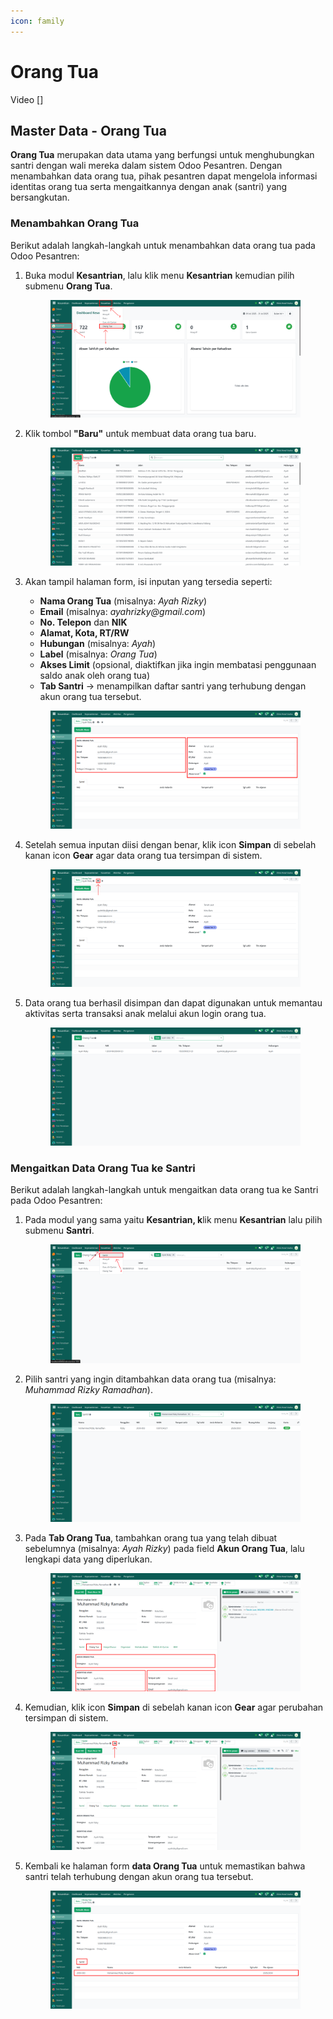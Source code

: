 ```yaml
---
icon: family
---
```


# Orang Tua

Video \[]

## Master Data - Orang Tua

**Orang Tua** merupakan data utama yang berfungsi untuk menghubungkan santri dengan wali mereka dalam sistem Odoo Pesantren. Dengan menambahkan data orang tua, pihak pesantren dapat mengelola informasi identitas orang tua serta mengaitkannya dengan anak (santri) yang bersangkutan.

### Menambahkan Orang Tua

Berikut adalah langkah-langkah untuk menambahkan data orang tua pada Odoo Pesantren:

1.  Buka modul **Kesantrian**, lalu klik menu **Kesantrian** kemudian pilih submenu **Orang Tua**.

    <figure><img src="../../.gitbook/assets/images-128.png" alt=""><figcaption></figcaption></figure>


2.  Klik tombol **"Baru"** untuk membuat data orang tua baru.

    <figure><img src="../../.gitbook/assets/images-129.png" alt=""><figcaption></figcaption></figure>


3.  Akan tampil halaman form, isi inputan yang tersedia seperti:

    * **Nama Orang Tua** (misalnya: _Ayah Rizky_)
    * **Email** (misalnya: _ayahrizky@gmail.com_)
    * **No. Telepon** dan **NIK**
    * **Alamat, Kota, RT/RW**
    * **Hubungan** (misalnya: _Ayah_)
    * **Label** (misalnya: _Orang Tua_)
    * **Akses Limit** (opsional, diaktifkan jika ingin membatasi penggunaan saldo anak oleh orang tua)
    * **Tab Santri** → menampilkan daftar santri yang terhubung dengan akun orang tua tersebut.

    <figure><img src="../../.gitbook/assets/images-130.png" alt=""><figcaption></figcaption></figure>


4.  Setelah semua inputan diisi dengan benar, klik icon **Simpan** di sebelah kanan icon **Gear** agar data orang tua tersimpan di sistem.

    <figure><img src="../../.gitbook/assets/images-131.png" alt=""><figcaption></figcaption></figure>


5.  Data orang tua berhasil disimpan dan dapat digunakan untuk memantau aktivitas serta transaksi anak melalui akun login orang tua.

    <figure><img src="../../.gitbook/assets/images-132.png" alt=""><figcaption></figcaption></figure>

### Mengaitkan Data Orang Tua ke Santri

Berikut adalah langkah-langkah untuk mengaitkan data orang tua ke Santri pada Odoo Pesantren:

1.  Pada modul yang sama yaitu **Kesantrian, k**lik menu **Kesantrian** lalu pilih submenu **Santri**.

    <figure><img src="../../.gitbook/assets/images-133.png" alt=""><figcaption></figcaption></figure>


2.  Pilih santri yang ingin ditambahkan data orang tua (misalnya: _Muhammad Rizky Ramadhan_).

    <figure><img src="../../.gitbook/assets/images-134.png" alt=""><figcaption></figcaption></figure>


3.  Pada **Tab Orang Tua**, tambahkan orang tua yang telah dibuat sebelumnya (misalnya: _Ayah Rizky_) pada field **Akun Orang Tua**, lalu lengkapi data yang diperlukan.

    <figure><img src="../../.gitbook/assets/images-135.png" alt=""><figcaption></figcaption></figure>


4.  Kemudian, klik icon **Simpan** di sebelah kanan icon **Gear** agar perubahan tersimpan di sistem.

    <figure><img src="../../.gitbook/assets/images-136.png" alt=""><figcaption></figcaption></figure>


5.  Kembali ke halaman form **data Orang Tua** untuk memastikan bahwa santri telah terhubung dengan akun orang tua tersebut.

    <figure><img src="../../.gitbook/assets/images-137.png" alt=""><figcaption></figcaption></figure>
